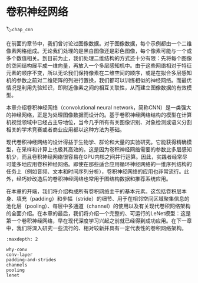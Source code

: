 # 卷积神经网络
:label:`chap_cnn`

在前面的章节中，我们曾讨论过图像数据。对于图像数据，每个示例都由一个二维像素网格组成。无论我们处理的是黑白图像还是彩色图像，每个像素可能与一个或多个数值相关。到目前为止，我们处理二维结构的方式还十分有限：先将每个图像的空间结构展平成一维向量，再放入一个多层感知机中。由于这些网络相对于特征元素的顺序不变，所以无论我们保持像素在二维空间的顺序，或是在拟合多层感知机的参数之前对二维矩阵的列进行置换，我们都可以训练相似的神经网络。而最优情况是利用先验知识，即附近像素之间的相互关联性，从而建立图像数据的有效模型。

本章介绍卷积神经网络（convolutional neural network，简称CNN）是一类强大的神经网络，正是为处理图像数据而设计的。基于卷积神经网络结构的模型在计算机视觉领域中已经占主导地位，当今几乎所有有关图像识别、对象检测或语义分割相关的学术竞赛或者商业应用都以这种方法为基础。

现代卷积神经网络的设计得益于生物学、群论和大量的实验研究。它能获得精确模型，在采样和计算上也极其高效的。这是因为卷积神经网络需要的参数比多层感知机少，而且卷积神经网络很容易在GPU内核之间并行运算。因此，实践者经常尽可能多地应用卷积神经网络。即使在那些适合应用循环神经网络的一维序列结构的任务上（例如音频、文本和时间序列分析），卷积神经网络的应用也非常流行。此外，经巧妙改造后的卷积神经网络也常用于图结构数据和推荐系统应用。

在本章的开端，我们将介绍构成所有卷积网络主干的基本元素。这包括卷积层本身、填充（padding）和步幅（stride）的细节、用于在相邻空间区域聚集信息的池化层（pooling）、每层中多通道（channel）的使用以及有关现代卷积网络架构的全面介绍。在本章的最后，我们将介绍一个完整的、可运行的LeNet模型：这是第一个卷积神经网络，早在现代深度学习兴起之前就已经得到成功应用。在下一章中，我们将深入研究一些流行的、相对较新并具有一定代表性的卷积网络架构。

```toc
:maxdepth: 2

why-conv
conv-layer
padding-and-strides
channels
pooling
lenet
```

